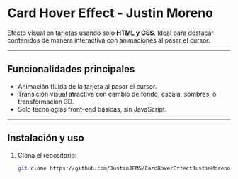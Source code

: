 # Card Hover Effect - Justin Moreno

Efecto visual en tarjetas usando solo **HTML y CSS**. Ideal para destacar contenidos de manera interactiva con animaciones al pasar el cursor.

---

##  Funcionalidades principales

- Animación fluida de la tarjeta al pasar el cursor.
- Transición visual atractiva con cambio de fondo, escala, sombras, o transformación 3D.
- Solo tecnologías front-end básicas, sin JavaScript.

---

##  Instalación y uso

1. Clona el repositorio:
   ```bash
   git clone https://github.com/JustinJFMS/CardHoverEffectJustinMoreno.git
